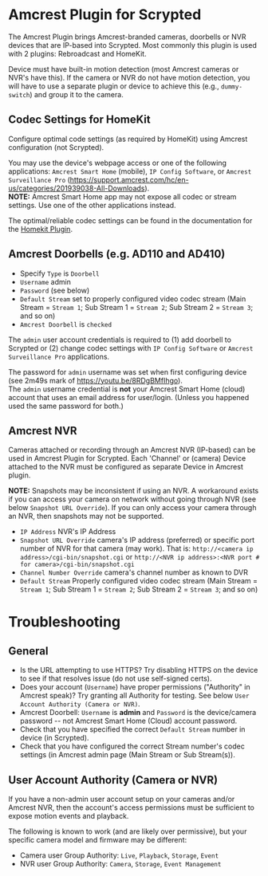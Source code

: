 # Amcrest Plugin for Scrypted
The Amcrest Plugin brings Amcrest-branded cameras, doorbells or NVR devices that are IP-based into Scrypted.
Most commonly this plugin is used with 2 plugins: Rebroadcast and HomeKit.

Device must have built-in motion detection (most Amcrest cameras or NVR's have this).
If the camera or NVR do not have motion detection, you will have to use a separate plugin or device to achieve this (e.g., `dummy-switch`) and group it to the camera.

## Codec Settings for HomeKit
Configure optimal code settings (as required by HomeKit) using Amcrest configuration (not Scrypted).

You may use the device's webpage access or one of the following applications: `Amcrest Smart Home` (mobile), `IP Config Software`, or `Amcrest Surveillance Pro`  (https://support.amcrest.com/hc/en-us/categories/201939038-All-Downloads).  
**NOTE:** Amcrest Smart Home app may not expose all codec or stream settings. Use one of the other applications instead.

The optimal/reliable codec settings can be found in the documentation for the [Homekit Plugin](https://github.com/koush/scrypted/tree/main/plugins/homekit).

## Amcrest Doorbells (e.g. AD110 and AD410)

* Specify `Type` is `Doorbell`
* `Username` admin
* `Password` (see below)
* `Default Stream` set to properly configured video codec stream (Main Stream = `Stream 1`; Sub Stream 1 = `Stream 2`; Sub Stream 2 = `Stream 3`; and so on)
* `Amcrest Doorbell` is `checked` 
 
The `admin` user account credentials is required to (1) add doorbell to Scrypted or (2) change codec settings with `IP Config Software` or `Amcrest Surveillance Pro` applications. 

The password for `admin` username was set when first configuring device (see 2m49s mark of https://youtu.be/8RDgBMfIhgo).  
The `admin` username credential is **not** your Amcrest Smart Home (cloud) account that uses an email address for user/login.
(Unless you happened used the same password for both.)

## Amcrest NVR
Cameras attached or recording through an Amcrest NVR (IP-based) can be used in Amcrest Plugin for Scrypted. 
Each 'Channel' or (camera) Device attached to the NVR must be configured as separate Device in Amcrest plugin.

**NOTE:** Snapshots may be inconsistent if using an NVR.  A workaround exists if you can access your camera on network without going through NVR (see below `Snapshot URL Override`).  If you can only access your camera through an NVR, then snapshots may not be supported.

* `IP Address` NVR's IP Address
* `Snapshot URL Override` camera's IP address (preferred) or specific port number of NVR for that camera (may work). That is: `http://<camera ip address>/cgi-bin/snapshot.cgi` or `http://<NVR ip address>:<NVR port # for camera>/cgi-bin/snapshot.cgi`
* `Channel Number Override` camera's channel number as known to DVR
* `Default Stream` Properly configured video codec stream (Main Stream = `Stream 1`; Sub Stream 1 = `Stream 2`; Sub Stream 2 = `Stream 3`; and so on)



# Troubleshooting
## General
* Is the URL attempting to use HTTPS?  Try disabling HTTPS on the device to see if that resolves issue (do not use self-signed certs).
* Does your account (`Username`) have proper permissions ("Authority" in Amcrest speak)?  Try granting all Authority for testing.  See below `User Account Authority (Camera or NVR)`.
* Amcrest Doorbell: `Username` is **admin** and `Password` is the device/camera password -- not Amcrest Smart Home (Cloud) account password.
* Check that you have specified the correct `Default Stream` number in device (in Scrypted).
* Check that you have configured the correct Stream number's codec settings (in Amcrest admin page (Main Stream or Sub Stream(s)).

## User Account Authority (Camera or NVR)
If you have a non-admin user account setup on your cameras and/or Amcrest NVR, then the account's access permissions must be sufficient to expose motion events and playback.

The following is known to work (and are likely over permissive), but your specific camera model and firmware may be different:
* Camera user Group Authority: `Live`, `Playback`, `Storage`, `Event`
* NVR user Group Authority: `Camera`, `Storage`, `Event Management`
